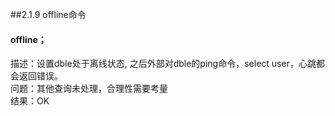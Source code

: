 ##2.1.9  offline命令
#### offline；

描述：设置dble处于离线状态, 之后外部对dble的ping命令，select user，心跳都会返回错误。  
问题：其他查询未处理，合理性需要考量  
结果：OK  